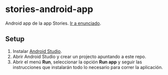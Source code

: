# stories-android-app

Android app de la app Stories. [Ir a enunciado](https://github.com/taller-de-programacion-2/taller-de-programacion-2.github.io/blob/master/trabajo-practico/enunciados/2018/1/stories.md).

## Setup

1. Instalar [Android Studio](https://developer.android.com/studio/index.html).
1. Abrir Android Studio y crear un projecto apuntando a este repo.
1. Abrir el menú **Run**, seleccionar la opción **Run app** y seguir las instrucciones que instalarán todo lo necesario para correr la aplicación.
